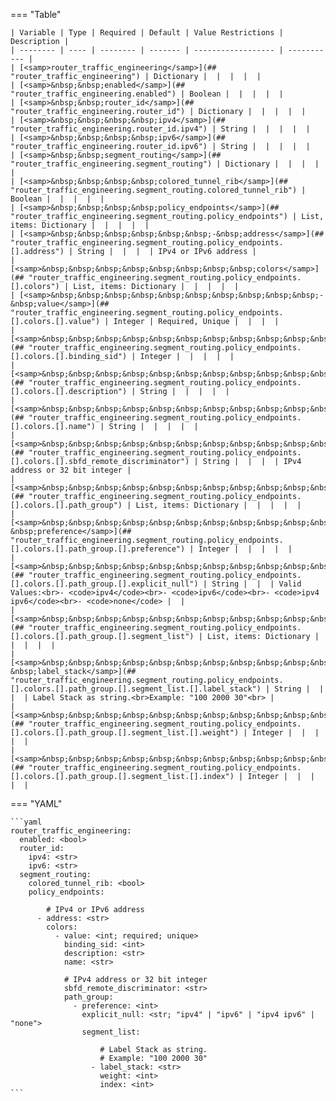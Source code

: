 <!--
  ~ Copyright (c) 2023 Arista Networks, Inc.
  ~ Use of this source code is governed by the Apache License 2.0
  ~ that can be found in the LICENSE file.
  -->
=== "Table"

    | Variable | Type | Required | Default | Value Restrictions | Description |
    | -------- | ---- | -------- | ------- | ------------------ | ----------- |
    | [<samp>router_traffic_engineering</samp>](## "router_traffic_engineering") | Dictionary |  |  |  |  |
    | [<samp>&nbsp;&nbsp;enabled</samp>](## "router_traffic_engineering.enabled") | Boolean |  |  |  |  |
    | [<samp>&nbsp;&nbsp;router_id</samp>](## "router_traffic_engineering.router_id") | Dictionary |  |  |  |  |
    | [<samp>&nbsp;&nbsp;&nbsp;&nbsp;ipv4</samp>](## "router_traffic_engineering.router_id.ipv4") | String |  |  |  |  |
    | [<samp>&nbsp;&nbsp;&nbsp;&nbsp;ipv6</samp>](## "router_traffic_engineering.router_id.ipv6") | String |  |  |  |  |
    | [<samp>&nbsp;&nbsp;segment_routing</samp>](## "router_traffic_engineering.segment_routing") | Dictionary |  |  |  |  |
    | [<samp>&nbsp;&nbsp;&nbsp;&nbsp;colored_tunnel_rib</samp>](## "router_traffic_engineering.segment_routing.colored_tunnel_rib") | Boolean |  |  |  |  |
    | [<samp>&nbsp;&nbsp;&nbsp;&nbsp;policy_endpoints</samp>](## "router_traffic_engineering.segment_routing.policy_endpoints") | List, items: Dictionary |  |  |  |  |
    | [<samp>&nbsp;&nbsp;&nbsp;&nbsp;&nbsp;&nbsp;-&nbsp;address</samp>](## "router_traffic_engineering.segment_routing.policy_endpoints.[].address") | String |  |  |  | IPv4 or IPv6 address |
    | [<samp>&nbsp;&nbsp;&nbsp;&nbsp;&nbsp;&nbsp;&nbsp;&nbsp;colors</samp>](## "router_traffic_engineering.segment_routing.policy_endpoints.[].colors") | List, items: Dictionary |  |  |  |  |
    | [<samp>&nbsp;&nbsp;&nbsp;&nbsp;&nbsp;&nbsp;&nbsp;&nbsp;&nbsp;&nbsp;-&nbsp;value</samp>](## "router_traffic_engineering.segment_routing.policy_endpoints.[].colors.[].value") | Integer | Required, Unique |  |  |  |
    | [<samp>&nbsp;&nbsp;&nbsp;&nbsp;&nbsp;&nbsp;&nbsp;&nbsp;&nbsp;&nbsp;&nbsp;&nbsp;binding_sid</samp>](## "router_traffic_engineering.segment_routing.policy_endpoints.[].colors.[].binding_sid") | Integer |  |  |  |  |
    | [<samp>&nbsp;&nbsp;&nbsp;&nbsp;&nbsp;&nbsp;&nbsp;&nbsp;&nbsp;&nbsp;&nbsp;&nbsp;description</samp>](## "router_traffic_engineering.segment_routing.policy_endpoints.[].colors.[].description") | String |  |  |  |  |
    | [<samp>&nbsp;&nbsp;&nbsp;&nbsp;&nbsp;&nbsp;&nbsp;&nbsp;&nbsp;&nbsp;&nbsp;&nbsp;name</samp>](## "router_traffic_engineering.segment_routing.policy_endpoints.[].colors.[].name") | String |  |  |  |  |
    | [<samp>&nbsp;&nbsp;&nbsp;&nbsp;&nbsp;&nbsp;&nbsp;&nbsp;&nbsp;&nbsp;&nbsp;&nbsp;sbfd_remote_discriminator</samp>](## "router_traffic_engineering.segment_routing.policy_endpoints.[].colors.[].sbfd_remote_discriminator") | String |  |  |  | IPv4 address or 32 bit integer |
    | [<samp>&nbsp;&nbsp;&nbsp;&nbsp;&nbsp;&nbsp;&nbsp;&nbsp;&nbsp;&nbsp;&nbsp;&nbsp;path_group</samp>](## "router_traffic_engineering.segment_routing.policy_endpoints.[].colors.[].path_group") | List, items: Dictionary |  |  |  |  |
    | [<samp>&nbsp;&nbsp;&nbsp;&nbsp;&nbsp;&nbsp;&nbsp;&nbsp;&nbsp;&nbsp;&nbsp;&nbsp;&nbsp;&nbsp;-&nbsp;preference</samp>](## "router_traffic_engineering.segment_routing.policy_endpoints.[].colors.[].path_group.[].preference") | Integer |  |  |  |  |
    | [<samp>&nbsp;&nbsp;&nbsp;&nbsp;&nbsp;&nbsp;&nbsp;&nbsp;&nbsp;&nbsp;&nbsp;&nbsp;&nbsp;&nbsp;&nbsp;&nbsp;explicit_null</samp>](## "router_traffic_engineering.segment_routing.policy_endpoints.[].colors.[].path_group.[].explicit_null") | String |  |  | Valid Values:<br>- <code>ipv4</code><br>- <code>ipv6</code><br>- <code>ipv4 ipv6</code><br>- <code>none</code> |  |
    | [<samp>&nbsp;&nbsp;&nbsp;&nbsp;&nbsp;&nbsp;&nbsp;&nbsp;&nbsp;&nbsp;&nbsp;&nbsp;&nbsp;&nbsp;&nbsp;&nbsp;segment_list</samp>](## "router_traffic_engineering.segment_routing.policy_endpoints.[].colors.[].path_group.[].segment_list") | List, items: Dictionary |  |  |  |  |
    | [<samp>&nbsp;&nbsp;&nbsp;&nbsp;&nbsp;&nbsp;&nbsp;&nbsp;&nbsp;&nbsp;&nbsp;&nbsp;&nbsp;&nbsp;&nbsp;&nbsp;&nbsp;&nbsp;-&nbsp;label_stack</samp>](## "router_traffic_engineering.segment_routing.policy_endpoints.[].colors.[].path_group.[].segment_list.[].label_stack") | String |  |  |  | Label Stack as string.<br>Example: "100 2000 30"<br> |
    | [<samp>&nbsp;&nbsp;&nbsp;&nbsp;&nbsp;&nbsp;&nbsp;&nbsp;&nbsp;&nbsp;&nbsp;&nbsp;&nbsp;&nbsp;&nbsp;&nbsp;&nbsp;&nbsp;&nbsp;&nbsp;weight</samp>](## "router_traffic_engineering.segment_routing.policy_endpoints.[].colors.[].path_group.[].segment_list.[].weight") | Integer |  |  |  |  |
    | [<samp>&nbsp;&nbsp;&nbsp;&nbsp;&nbsp;&nbsp;&nbsp;&nbsp;&nbsp;&nbsp;&nbsp;&nbsp;&nbsp;&nbsp;&nbsp;&nbsp;&nbsp;&nbsp;&nbsp;&nbsp;index</samp>](## "router_traffic_engineering.segment_routing.policy_endpoints.[].colors.[].path_group.[].segment_list.[].index") | Integer |  |  |  |  |

=== "YAML"

    ```yaml
    router_traffic_engineering:
      enabled: <bool>
      router_id:
        ipv4: <str>
        ipv6: <str>
      segment_routing:
        colored_tunnel_rib: <bool>
        policy_endpoints:

            # IPv4 or IPv6 address
          - address: <str>
            colors:
              - value: <int; required; unique>
                binding_sid: <int>
                description: <str>
                name: <str>

                # IPv4 address or 32 bit integer
                sbfd_remote_discriminator: <str>
                path_group:
                  - preference: <int>
                    explicit_null: <str; "ipv4" | "ipv6" | "ipv4 ipv6" | "none">
                    segment_list:

                        # Label Stack as string.
                        # Example: "100 2000 30"
                      - label_stack: <str>
                        weight: <int>
                        index: <int>
    ```
